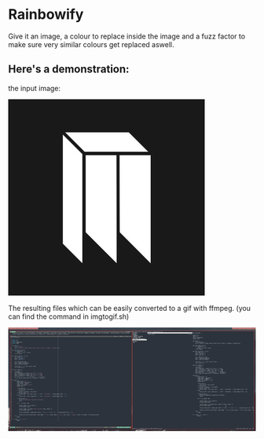 # Rainbowify

Give it an image, a colour to replace inside the image and a fuzz factor to make sure very similar colours get replaced aswell.

## Here's a demonstration:

the input image:

![input](./metr1xx.png)

The resulting files which can be easily converted to a gif with ffmpeg. (you can find the command in imgtogif.sh)

![demo](./output.gif)
